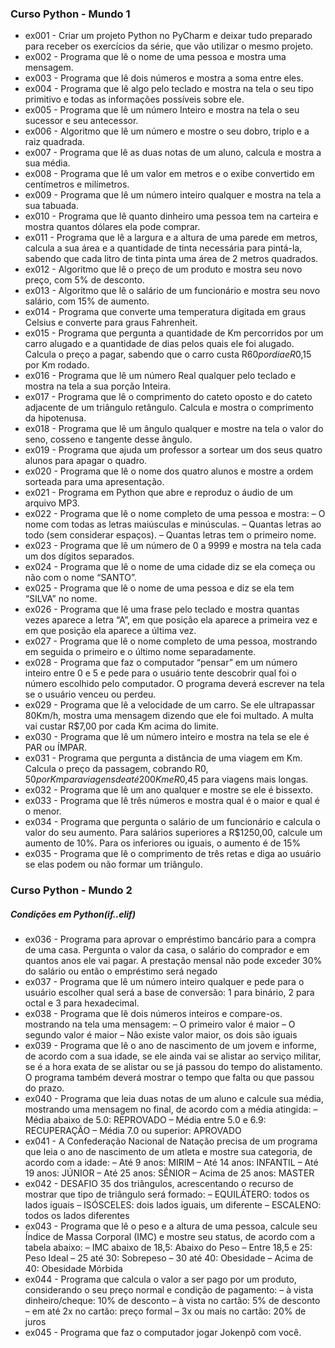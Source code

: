 ### Curso Python - Mundo 1
* ex001 - Criar um projeto Python no PyCharm e deixar tudo preparado para receber os exercícios da série, que vão utilizar o mesmo projeto.
* ex002 - Programa que lê o nome de uma pessoa e mostra uma mensagem.
* ex003 - Programa que lê dois números e mostra a soma entre eles.
* ex004 - Programa que lê algo pelo teclado e mostra na tela o seu tipo primitivo e todas as informações possíveis sobre ele.
* ex005 - Programa que lê um número Inteiro e mostra na tela o seu sucessor e seu antecessor.
* ex006 - Algoritmo que lê um número e mostre o seu dobro, triplo e a raiz quadrada.
* ex007 - Programa que lê as duas notas de um aluno, calcula e mostra a sua média.
* ex008 - Programa que lê um valor em metros e o exibe convertido em centímetros e milímetros.
* ex009 - Programa que lê um número inteiro qualquer e mostra na tela a sua tabuada.
* ex010 - Programa que lê quanto dinheiro uma pessoa tem na carteira e mostra quantos dólares ela pode comprar.
* ex011 - Programa que lê a largura e a altura de uma parede em metros, calcula a sua área e a quantidade de tinta necessária para pintá-la, sabendo que cada litro de tinta pinta uma área de 2 metros quadrados.
* ex012 - Algoritmo que lê o preço de um produto e mostra seu novo preço, com 5% de desconto.
* ex013 - Algoritmo que lê o salário de um funcionário e mostra seu novo salário, com 15% de aumento.
* ex014 - Programa que converte uma temperatura digitada em graus Celsius e converte para graus Fahrenheit.
* ex015 - Programa que pergunta a quantidade de Km percorridos por um carro alugado e a quantidade de dias pelos quais ele foi alugado. Calcula o preço a pagar, sabendo que o carro custa R$60 por dia e R$0,15 por Km rodado.
* ex016 - Programa que lê um número Real qualquer pelo teclado e mostra na tela a sua porção Inteira.
* ex017 - Programa que lê o comprimento do cateto oposto e do cateto adjacente de um triângulo retângulo. Calcula e mostra o comprimento da hipotenusa.
* ex018 - Programa que lê um ângulo qualquer e mostre na tela o valor do seno, cosseno e tangente desse ângulo.
* ex019 - Programa que ajuda um professor a sortear um dos seus quatro alunos para apagar o quadro.
* ex020 - Programa que lê o nome dos quatro alunos e mostre a ordem sorteada para uma apresentação.
* ex021 - Programa em Python que abre e reproduz o áudio de um arquivo MP3.
* ex022 - Programa que lê o nome completo de uma pessoa e mostra: 
– O nome com todas as letras maiúsculas e minúsculas.
– Quantas letras ao todo (sem considerar espaços).
– Quantas letras tem o primeiro nome.
* ex023 - Programa que lê um número de 0 a 9999 e mostra na tela cada um dos dígitos separados.
* ex024 - Programa que lê o nome de uma cidade diz se ela começa ou não com o nome “SANTO”.
* ex025 - Programa que lê o nome de uma pessoa e diz se ela tem “SILVA” no nome.
* ex026 - Programa que lê uma frase pelo teclado e mostra quantas vezes aparece a letra “A”, em que posição ela aparece a primeira vez e em que posição ela aparece a última vez.
* ex027 - Programa que lê o nome completo de uma pessoa, mostrando em seguida o primeiro e o último nome separadamente.
* ex028 - Programa que faz o computador “pensar” em um número inteiro entre 0 e 5 e pede para o usuário tente descobrir qual foi o número escolhido pelo computador. O programa deverá escrever na tela se o usuário venceu ou perdeu.
* ex029 - Programa que lê a velocidade de um carro. Se ele ultrapassar 80Km/h, mostra uma mensagem dizendo que ele foi multado. A multa vai custar R$7,00 por cada Km acima do limite.
* ex030 - Programa que lê um número inteiro e mostra na tela se ele é PAR ou ÍMPAR.
* ex031 - Programa que pergunta a distância de uma viagem em Km. Calcula o preço da passagem, cobrando R$0,50 por Km para viagens de até 200Km e R$0,45 para viagens mais longas.
* ex032 - Programa que lê um ano qualquer e mostre se ele é bissexto.
* ex033 - Programa que lê três números e mostra qual é o maior e qual é o menor.
* ex034 - Programa que pergunta o salário de um funcionário e calcula o valor do seu aumento. Para salários superiores a R$1250,00, calcule um aumento de 10%. Para os inferiores ou iguais, o aumento é de 15%
* ex035 - Programa que lê o comprimento de três retas e diga ao usuário se elas podem ou não formar um triângulo.
  
### Curso Python - Mundo 2
##### Condições em Python(if..elif)
* ex036 - Programa para aprovar o empréstimo bancário para a compra de uma casa. Pergunta o valor da casa, o salário do comprador e em quantos anos ele vai pagar. A prestação mensal não pode exceder 30% do salário ou então o empréstimo será negado
* ex037 - Programa que lê um número inteiro qualquer e pede para o usuário escolher qual será a base de conversão: 1 para binário, 2 para octal e 3 para hexadecimal.
* ex038 - Programa que lê dois números inteiros e compare-os. mostrando na tela uma mensagem:
– O primeiro valor é maior
– O segundo valor é maior
– Não existe valor maior, os dois são iguais
* ex039 - Programa que lê o ano de nascimento de um jovem e informe, de acordo com a sua idade, se ele ainda vai se alistar ao serviço militar, se é a hora exata de se alistar ou se já passou do tempo do alistamento. O programa também deverá mostrar o tempo que falta ou que passou do prazo.
* ex040 - Programa que leia duas notas de um aluno e calcule sua média, mostrando uma mensagem no final, de acordo com a média atingida:
– Média abaixo de 5.0: REPROVADO
– Média entre 5.0 e 6.9: RECUPERAÇÃO
– Média 7.0 ou superior: APROVADO
* ex041 - A Confederação Nacional de Natação precisa de um programa que leia o ano de nascimento de um atleta e mostre sua categoria, de acordo com a idade:
– Até 9 anos: MIRIM
– Até 14 anos: INFANTIL
– Até 19 anos: JÚNIOR
– Até 25 anos: SÊNIOR
– Acima de 25 anos: MASTER
* ex042 - DESAFIO 35 dos triângulos, acrescentando o recurso de mostrar que tipo de triângulo será formado:
– EQUILÁTERO: todos os lados iguais
– ISÓSCELES: dois lados iguais, um diferente
– ESCALENO: todos os lados diferentes
* ex043 - Programa que lê o peso e a altura de uma pessoa, calcule seu Índice de Massa Corporal (IMC) e mostre seu status, de acordo com a tabela abaixo:
– IMC abaixo de 18,5: Abaixo do Peso
– Entre 18,5 e 25: Peso Ideal
– 25 até 30: Sobrepeso
– 30 até 40: Obesidade
– Acima de 40: Obesidade Mórbida
* ex044 - Programa que calcula o valor a ser pago por um produto, considerando o seu preço normal e condição de pagamento:
– à vista dinheiro/cheque: 10% de desconto
– à vista no cartão: 5% de desconto
– em até 2x no cartão: preço formal 
– 3x ou mais no cartão: 20% de juros
* ex045 - Programa que faz o computador jogar Jokenpô com você.